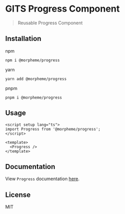 # GITS Progress Component

> Reusable Progress Component

## Installation

npm

```
npm i @morpheme/progress
```

yarn

```
yarn add @morpheme/progress
```

pnpm

```
pnpm i @morpheme/progress
```

## Usage

```vue
<script setup lang="ts">
import Progress from '@morpheme/progress';
</script>

<template>
  <Progress />
</template>
```

## Documentation

View `Progress` documentation [here](https://gits-ui.web.app/?path=/story/components-progress--default).

## License

MIT
